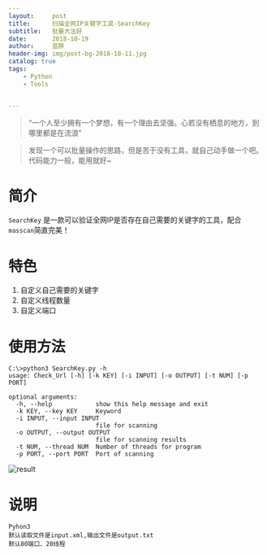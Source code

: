 ```yaml
---
layout:     post
title:      扫描全网IP关键字工具-SearchKey
subtitle:   批量大法好
date:       2018-10-19
author:     蓝胖
header-img: img/post-bg-2018-10-11.jpg
catalog: true
tags:
    - Python
    - Tools


---
```


>“一个人至少拥有一个梦想，有一个理由去坚强。心若没有栖息的地方，到哪里都是在流浪”



 > 发现一个可以批量操作的思路，但是苦于没有工具，就自己动手做一个吧。代码能力一般，能用就好~ 

# 简介

`SearchKey` 是一款可以验证全网IP是否存在自己需要的关键字的工具，配合`masscan`简直完美！

# 特色

 1. 自定义自己需要的关键字
 2. 自定义线程数量
 3. 自定义端口

# 使用方法

```
C:\>python3 SearchKey.py -h
usage: Check_Url [-h] [-k KEY] [-i INPUT] [-o OUTPUT] [-t NUM] [-p PORT]

optional arguments:
  -h, --help            show this help message and exit
  -k KEY, --key KEY     Keyword
  -i INPUT, --input INPUT
                        file for scanning
  -o OUTPUT, --output OUTPUT
                        file for scanning results
  -t NUM, --thread NUM  Number of threads for program
  -p PORT, --port PORT  Port of scanning
```
![result][1]

# 说明
```
Pyhon3 
默认读取文件是input.xml,输出文件是output.txt
默认80端口、20线程
```



  [1]: https://github.com/lanpan999/SearchKey/blob/master/img/result.png
